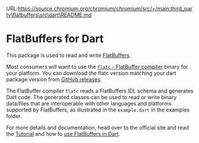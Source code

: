 URL:https://source.chromium.org/chromium/chromium/src/+/main:third_party\flatbuffers\src\dart\README.md
# FlatBuffers for Dart

This package is used to read and write [FlatBuffers](https://google.github.io/flatbuffers/).

Most consumers will want to use the [`flatc` - FlatBuffer compiler](https://github.com/google/flatbuffers) binary for your platform.
You can download the flatc version matching your dart package version from [GitHub releases](https://github.com/google/flatbuffers/releases).

The FlatBuffer compiler `flatc` reads a FlatBuffers IDL schema and generates Dart code.
The generated classes can be used to read or write binary data/files that are interoperable with
other languages and platforms supported by FlatBuffers, as illustrated in the `example.dart` in the
examples folder.

For more details and documentation, head over to the official site and read the
[Tutorial](https://google.github.io/flatbuffers/flatbuffers_guide_tutorial.html) and how to
[use FlatBuffers in Dart](https://google.github.io/flatbuffers/flatbuffers_guide_use_dart.html).
